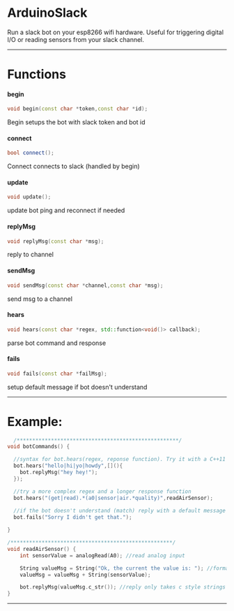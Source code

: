 # ArduinoSlack

Run a slack bot on your esp8266 wifi hardware. Useful for triggering digital I/O or reading sensors from your slack channel. 

***
# Functions

#### begin

```C++
void begin(const char *token,const char *id);
```
Begin setups the bot with slack token and bot id

#### connect

```C++
bool connect();
```
Connect connects to slack (handled by begin)

#### update

```C++
void update();
```
update bot ping and reconnect if needed

#### replyMsg

```C++
void replyMsg(const char *msg);
```
reply to channel

#### sendMsg

```C++
void sendMsg(const char *channel,const char *msg);
```
send msg to a channel

#### hears

```C++
void hears(const char *regex, std::function<void()> callback);
```
parse bot command and response

#### fails

```C++
void fails(const char *failMsg);
```
setup default message if bot doesn't understand

***
# Example:
```C++
  /****************************************************/
void botCommands() {

  //syntax for bot.hears(regex, reponse function). Try it with a C++11 lambda 
  bot.hears("hello|hi|yo|howdy",[](){ 
    bot.replyMsg("hey hey!"); 
  });

  //try a more complex regex and a longer response function
  bot.hears("(get|read).*(a0|sensor|air.*quality)",readAirSensor);
  
  //if the bot doesn't understand (match) reply with a default message
  bot.fails("Sorry I didn't get that.");

}

/****************************************************/
void readAirSensor() {
    int sensorValue = analogRead(A0); //read analog input

    String valueMsg = String("Ok, the current the value is: "); //format the message
    valueMsg = valueMsg + String(sensorValue);

    bot.replyMsg(valueMsg.c_str()); //reply only takes c style strings
}
```
***
